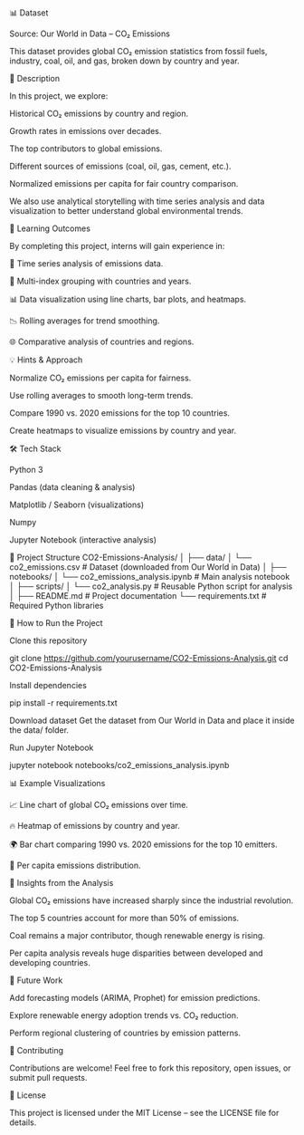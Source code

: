 📊 Dataset

Source: Our World in Data – CO₂ Emissions

This dataset provides global CO₂ emission statistics from fossil fuels, industry, coal, oil, and gas, broken down by country and year.

📖 Description

In this project, we explore:

Historical CO₂ emissions by country and region.

Growth rates in emissions over decades.

The top contributors to global emissions.

Different sources of emissions (coal, oil, gas, cement, etc.).

Normalized emissions per capita for fair country comparison.

We also use analytical storytelling with time series analysis and data visualization to better understand global environmental trends.

🎯 Learning Outcomes

By completing this project, interns will gain experience in:

📅 Time series analysis of emissions data.

🔢 Multi-index grouping with countries and years.

📊 Data visualization using line charts, bar plots, and heatmaps.

📉 Rolling averages for trend smoothing.

🌐 Comparative analysis of countries and regions.

💡 Hints & Approach

Normalize CO₂ emissions per capita for fairness.

Use rolling averages to smooth long-term trends.

Compare 1990 vs. 2020 emissions for the top 10 countries.

Create heatmaps to visualize emissions by country and year.

🛠️ Tech Stack

Python 3

Pandas (data cleaning & analysis)

Matplotlib / Seaborn (visualizations)

Numpy

Jupyter Notebook (interactive analysis)

📂 Project Structure
CO2-Emissions-Analysis/
│
├── data/
│   └── co2_emissions.csv          # Dataset (downloaded from Our World in Data)
│
├── notebooks/
│   └── co2_emissions_analysis.ipynb   # Main analysis notebook
│
├── scripts/
│   └── co2_analysis.py            # Reusable Python script for analysis
│
├── README.md                      # Project documentation
└── requirements.txt               # Required Python libraries

🚀 How to Run the Project

Clone this repository

git clone https://github.com/yourusername/CO2-Emissions-Analysis.git
cd CO2-Emissions-Analysis


Install dependencies

pip install -r requirements.txt


Download dataset
Get the dataset from Our World in Data
 and place it inside the data/ folder.

Run Jupyter Notebook

jupyter notebook notebooks/co2_emissions_analysis.ipynb

📊 Example Visualizations

📈 Line chart of global CO₂ emissions over time.

🔥 Heatmap of emissions by country and year.

🌍 Bar chart comparing 1990 vs. 2020 emissions for the top 10 emitters.

👥 Per capita emissions distribution.

🌱 Insights from the Analysis

Global CO₂ emissions have increased sharply since the industrial revolution.

The top 5 countries account for more than 50% of emissions.

Coal remains a major contributor, though renewable energy is rising.

Per capita analysis reveals huge disparities between developed and developing countries.

📌 Future Work

Add forecasting models (ARIMA, Prophet) for emission predictions.

Explore renewable energy adoption trends vs. CO₂ reduction.

Perform regional clustering of countries by emission patterns.

🤝 Contributing

Contributions are welcome! Feel free to fork this repository, open issues, or submit pull requests.

📜 License

This project is licensed under the MIT License – see the LICENSE
 file for details.
